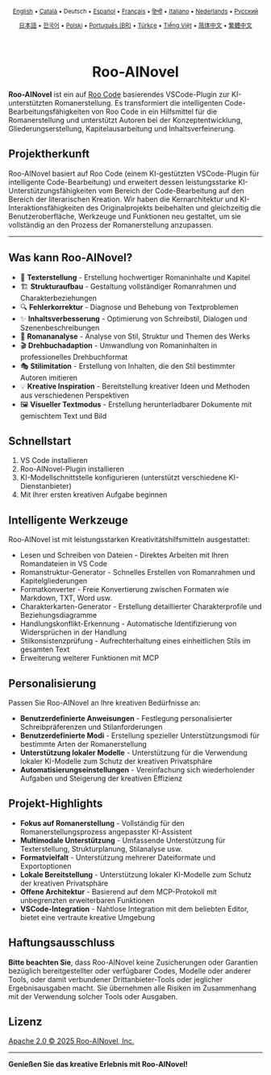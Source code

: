 <div align="center">
<sub>

[English](../../README.md) • [Català](../ca/README.md) • Deutsch • [Español](../es/README.md) • [Français](../fr/README.md) • [हिन्दी](../hi/README.md) • [Italiano](../it/README.md) • [Nederlands](../nl/README.md) • [Русский](../ru/README.md)

</sub>
<sub>

[日本語](../ja/README.md) • [한국어](../ko/README.md) • [Polski](../pl/README.md) • [Português (BR)](../pt-BR/README.md) • [Türkçe](../tr/README.md) • [Tiếng Việt](../vi/README.md) • [简体中文](../zh-CN/README.md) • [繁體中文](../zh-TW/README.md)

</sub>
</div>
<br>
<div align="center">
  <h1>Roo-AINovel</h1>
</div>

**Roo-AINovel** ist ein auf [Roo Code](https://github.com/RooCodeInc/Roo-Code) basierendes VSCode-Plugin zur KI-unterstützten Romanerstellung. Es transformiert die intelligenten Code-Bearbeitungsfähigkeiten von Roo Code in ein Hilfsmittel für die Romanerstellung und unterstützt Autoren bei der Konzeptentwicklung, Gliederungserstellung, Kapitelausarbeitung und Inhaltsverfeinerung.

## Projektherkunft

Roo-AINovel basiert auf Roo Code (einem KI-gestützten VSCode-Plugin für intelligente Code-Bearbeitung) und erweitert dessen leistungsstarke KI-Unterstützungsfähigkeiten vom Bereich der Code-Bearbeitung auf den Bereich der literarischen Kreation. Wir haben die Kernarchitektur und KI-Interaktionsfähigkeiten des Originalprojekts beibehalten und gleichzeitig die Benutzeroberfläche, Werkzeuge und Funktionen neu gestaltet, um sie vollständig an den Prozess der Romanerstellung anzupassen.

---

## Was kann Roo-AINovel?

- 📝 **Texterstellung** - Erstellung hochwertiger Romaninhalte und Kapitel
- 🏗️ **Strukturaufbau** - Gestaltung vollständiger Romanrahmen und Charakterbeziehungen
- 🔍 **Fehlerkorrektur** - Diagnose und Behebung von Textproblemen
- ✨ **Inhaltsverbesserung** - Optimierung von Schreibstil, Dialogen und Szenenbeschreibungen
- 🔬 **Romananalyse** - Analyse von Stil, Struktur und Themen des Werks
- 🎬 **Drehbuchadaption** - Umwandlung von Romaninhalten in professionelles Drehbuchformat
- 🎭 **Stilimitation** - Erstellung von Inhalten, die den Stil bestimmter Autoren imitieren
- 💡 **Kreative Inspiration** - Bereitstellung kreativer Ideen und Methoden aus verschiedenen Perspektiven
- 🖼️ **Visueller Textmodus** - Erstellung herunterladbarer Dokumente mit gemischtem Text und Bild

## Schnellstart

1. VS Code installieren
2. Roo-AINovel-Plugin installieren
3. KI-Modellschnittstelle konfigurieren (unterstützt verschiedene KI-Dienstanbieter)
4. Mit Ihrer ersten kreativen Aufgabe beginnen

## Intelligente Werkzeuge

Roo-AINovel ist mit leistungsstarken Kreativitätshilfsmitteln ausgestattet:

- Lesen und Schreiben von Dateien - Direktes Arbeiten mit Ihren Romandateien in VS Code
- Romanstruktur-Generator - Schnelles Erstellen von Romanrahmen und Kapitelgliederungen
- Formatkonverter - Freie Konvertierung zwischen Formaten wie Markdown, TXT, Word usw.
- Charakterkarten-Generator - Erstellung detaillierter Charakterprofile und Beziehungsdiagramme
- Handlungskonflikt-Erkennung - Automatische Identifizierung von Widersprüchen in der Handlung
- Stilkonsistenzprüfung - Aufrechterhaltung eines einheitlichen Stils im gesamten Text
- Erweiterung weiterer Funktionen mit MCP

## Personalisierung

Passen Sie Roo-AINovel an Ihre kreativen Bedürfnisse an:

- **Benutzerdefinierte Anweisungen** - Festlegung personalisierter Schreibpräferenzen und Stilanforderungen
- **Benutzerdefinierte Modi** - Erstellung spezieller Unterstützungsmodi für bestimmte Arten der Romanerstellung
- **Unterstützung lokaler Modelle** - Unterstützung für die Verwendung lokaler KI-Modelle zum Schutz der kreativen Privatsphäre
- **Automatisierungseinstellungen** - Vereinfachung sich wiederholender Aufgaben und Steigerung der kreativen Effizienz

## Projekt-Highlights

- **Fokus auf Romanerstellung** - Vollständig für den Romanerstellungsprozess angepasster KI-Assistent
- **Multimodale Unterstützung** - Umfassende Unterstützung für Texterstellung, Strukturplanung, Stilanalyse usw.
- **Formatvielfalt** - Unterstützung mehrerer Dateiformate und Exportoptionen
- **Lokale Bereitstellung** - Unterstützung lokaler KI-Modelle zum Schutz der kreativen Privatsphäre
- **Offene Architektur** - Basierend auf dem MCP-Protokoll mit unbegrenzten erweiterbaren Funktionen
- **VSCode-Integration** - Nahtlose Integration mit dem beliebten Editor, bietet eine vertraute kreative Umgebung

## Haftungsausschluss

**Bitte beachten Sie**, dass Roo-AINovel keine Zusicherungen oder Garantien bezüglich bereitgestellter oder verfügbarer Codes, Modelle oder anderer Tools, oder damit verbundener Drittanbieter-Tools oder jeglicher Ergebnisausgaben macht. Sie übernehmen alle Risiken im Zusammenhang mit der Verwendung solcher Tools oder Ausgaben.

## Lizenz

[Apache 2.0 © 2025 Roo-AINovel, Inc.](./LICENSE)

---

**Genießen Sie das kreative Erlebnis mit Roo-AINovel!** 